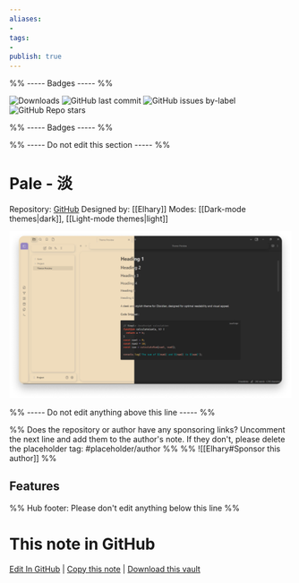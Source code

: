 ```yaml
---
aliases:
- 
tags: 
- 
publish: true
---
```


%% ----- Badges ----- %%

![Downloads](https://img.shields.io/badge/downloads-4010-573E7A?style=for-the-badge&logo=)
![GitHub last commit](https://img.shields.io/github/last-commit/Elhary/obsidian-Pale?color=573E7A&label=last%20update&logo=github&style=for-the-badge)
![GitHub issues by-label](https://img.shields.io/github/issues/Elhary/obsidian-Pale/help%20wanted?color=573E7A&logo=github&style=for-the-badge) 
![GitHub Repo stars](https://img.shields.io/github/stars/Elhary/obsidian-Pale?color=573E7A&logo=github&style=for-the-badge)

%% ----- Badges ----- %%

%% ----- Do not edit this section ----- %%

# Pale - 淡

Repository: [GitHub](https://github.com/Elhary/obsidian-Pale)
Designed by: [[Elhary]]
Modes: [[Dark-mode themes|dark]], [[Light-mode themes|light]]



![screenshot](https://github.com/Elhary/obsidian-Pale/raw/HEAD/screenshot.png)

%% ----- Do not edit anything above this line ----- %% 

%% Does the repository or author have any sponsoring links? Uncomment the next line and add them to the author's note. If they don't, please delete the placeholder tag: #placeholder/author %%
%% ![[Elhary#Sponsor this author]] %%


## Features



%% Hub footer: Please don't edit anything below this line %%

# This note in GitHub

<span class="git-footer">[Edit In GitHub](https://github.dev/obsidian-community/obsidian-hub/blob/main/02%20-%20Community%20Expansions/02.05%20All%20Community%20Expansions/Themes/Pale%20-%20%E6%B7%A1.md "git-hub-edit-note") | [Copy this note](https://raw.githubusercontent.com/obsidian-community/obsidian-hub/main/02%20-%20Community%20Expansions/02.05%20All%20Community%20Expansions/Themes/Pale%20-%20%E6%B7%A1.md "git-hub-copy-note") | [Download this vault](https://github.com/obsidian-community/obsidian-hub/archive/refs/heads/main.zip "git-hub-download-vault") </span>
